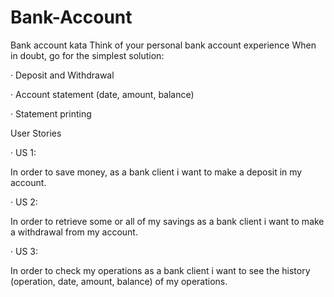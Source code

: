 # Bank-Account
Bank account kata
Think of your personal bank account experience When in doubt, go for the simplest solution:

· Deposit and Withdrawal

· Account statement (date, amount, balance)

· Statement printing

User Stories

· US 1:

In order to save money, as a bank client i want to make a deposit in my account.

· US 2:

In order to retrieve some or all of my savings as a bank client i want to make a withdrawal from my account.

· US 3:

In order to check my operations as a bank client i want to see the history (operation, date, amount, balance) of my operations.
